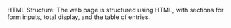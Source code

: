 


HTML Structure: The web page is structured using HTML, 
with sections for form inputs, total display, and the table of entries.
